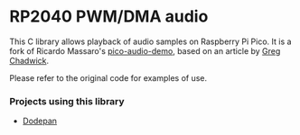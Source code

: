# RP2040 PWM/DMA audio

This C library allows playback of audio samples on Raspberry Pi Pico.
It is a fork of Ricardo Massaro's
[pico-audio-demo](https://github.com/moefh/pico-audio-demo), based on an article
by [Greg Chadwick](https://gregchadwick.co.uk/blog/playing-with-the-pico-pt3/).

Please refer to the original code for examples of use.


### Projects using this library
- [Dodepan](https://github.com/TuriSc/Dodepan)